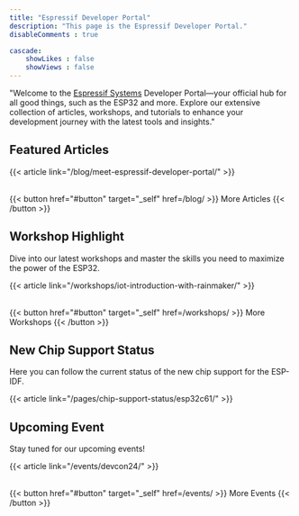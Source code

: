 ```yaml
---
title: "Espressif Developer Portal"
description: "This page is the Espressif Developer Portal."
disableComments : true

cascade:
    showLikes : false
    showViews : false
---
```


"Welcome to the [Espressif Systems](https://espressif.com/) Developer Portal—your official hub for all good things, such as the ESP32 and more. Explore our extensive collection of articles, workshops, and tutorials to enhance your development journey with the latest tools and insights."

## Featured Articles

{{< article link="/blog/meet-espressif-developer-portal/" >}}

<br>
{{< button href="#button" target="_self" href=/blog/ >}}
More Articles
{{< /button >}}

## Workshop Highlight

Dive into our latest workshops and master the skills you need to maximize the power of the ESP32.

{{< article link="/workshops/iot-introduction-with-rainmaker/" >}}

<br>
{{< button href="#button" target="_self" href=/workshops/ >}}
More Workshops
{{< /button >}}

## New Chip Support Status

Here you can follow the current status of the new chip support for the ESP-IDF.

{{< article link="/pages/chip-support-status/esp32c61/" >}}

## Upcoming Event

Stay tuned for our upcoming events!

{{< article link="/events/devcon24/" >}}

<br>
{{< button href="#button" target="_self" href=/events/ >}}
More Events
{{< /button >}}
